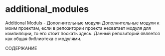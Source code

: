 # additional_modules
Additional Moduls - Дополнительные модули
Дополнительные модули к моим проектам, если в репозитории проекта нехватает модуля для компиляции, то его стоит поскать здесь. 
Данный репозиторий является как общая библиотека с модулями. 

СОДЕРЖАНИЕ

